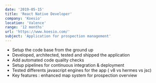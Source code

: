 ```yaml
---
date: '2019-05-15'
title: 'React Native Developer'
company: 'Koesio'
location: 'Valence'
range: '12 months'
url: 'https://www.koesio.com/'
subject: 'Application for prospection management'
---
```


- Setup the code base from the ground up
- Developed, architected, tested and shipped the application
- Add automated code quality checks
- Setup pipelines for continuous integration & deployment
- Tested differents javascript engines for the app ( v8 vs hermes vs jsc)
- Key features : enhanced map system for prospection overview
